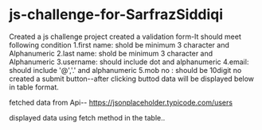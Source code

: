 # js-challenge-for-SarfrazSiddiqi

Created a js challenge project
created a validation form-It should meet following condition
1.first name: shold be minimum 3 character and Alphanumeric
2.last name: shold be minimum 3 character and Alphanumeric
3.username: should include dot and alphanumeric
4.email: should include '@','.' and alphanumeric
5.mob no : should be 10digit no
created a submit button--after clicking buttod data will be displayed below in table format.

fetched data from Api-- https://jsonplaceholder.typicode.com/users

displayed data using fetch method in the table..
